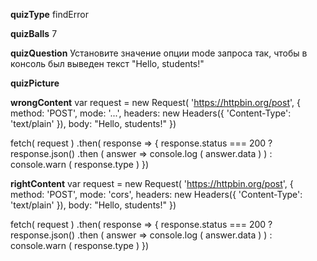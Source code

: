 ____quizType____
findError

____quizBalls____
7

____quizQuestion____
Установите значение опции  mode  запроса так, чтобы в консоль был выведен текст "Hello, students!"

____quizPicture____

____wrongContent____
var request = new Request( 'https://httpbin.org/post', {
   method: 'POST',
   mode: '...',
   headers: new Headers({
      'Content-Type': 'text/plain'
   }),
   body: "Hello, students!"
})

fetch( request )
   .then( response => {
      response.status === 200 ?
         response.json()
            .then ( answer => console.log ( answer.data ) ) :
               console.warn ( response.type )
   })

____rightContent____
var request = new Request( 'https://httpbin.org/post', {
    method: 'POST',
    mode: 'cors',
    headers: new Headers({
        'Content-Type': 'text/plain'
    }),
    body: "Hello, students!"
})

fetch( request )
    .then( response => {
		    response.status === 200 ?
            response.json()
		            .then ( answer => console.log ( answer.data ) ) :
            console.warn ( response.type )
    })
